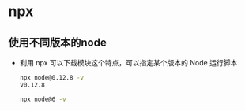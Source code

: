 # npx

## 使用不同版本的node

+ 利用 npx 可以下载模块这个特点，可以指定某个版本的 Node 运行脚本

  ```bash
  npx node@0.12.8 -v
  v0.12.8

  npx node@6 -v
  ```
